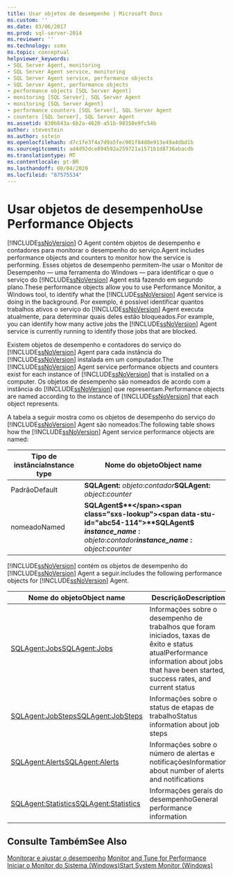 ```yaml
---
title: Usar objetos de desempenho | Microsoft Docs
ms.custom: ''
ms.date: 03/06/2017
ms.prod: sql-server-2014
ms.reviewer: ''
ms.technology: ssms
ms.topic: conceptual
helpviewer_keywords:
- SQL Server Agent, monitoring
- SQL Server Agent service, monitoring
- SQL Server Agent service, performance objects
- SQL Server Agent, performance objects
- performance objects [SQL Server Agent]
- monitoring [SQL Server], SQL Server Agent
- monitoring [SQL Server Agent]
- performance counters [SQL Server], SQL Server Agent
- counters [SQL Server], SQL Server Agent
ms.assetid: 830b843a-6b2a-4620-a51b-98358e9fc54b
author: stevestein
ms.author: sstein
ms.openlocfilehash: d7c1fe3f4a7d9a5fec901f84d8e913e49a4dbd1b
ms.sourcegitcommit: ad4d92dce894592a259721a1571b1d8736abacdb
ms.translationtype: MT
ms.contentlocale: pt-BR
ms.lasthandoff: 08/04/2020
ms.locfileid: "87575534"
---
```

# <a name="use-performance-objects"></a><span data-ttu-id="abc54-102">Usar objetos de desempenho</span><span class="sxs-lookup"><span data-stu-id="abc54-102">Use Performance Objects</span></span>
  [!INCLUDE[ssNoVersion](../../includes/ssnoversion-md.md)] <span data-ttu-id="abc54-103">O Agent contém objetos de desempenho e contadores para monitorar o desempenho do serviço.</span><span class="sxs-lookup"><span data-stu-id="abc54-103">Agent includes performance objects and counters to monitor how the service is performing.</span></span> <span data-ttu-id="abc54-104">Esses objetos de desempenho permitem-lhe usar o Monitor de Desempenho — uma ferramenta do Windows — para identificar o que o serviço do [!INCLUDE[ssNoVersion](../../includes/ssnoversion-md.md)] Agent está fazendo em segundo plano.</span><span class="sxs-lookup"><span data-stu-id="abc54-104">These performance objects allow you to use Performance Monitor, a Windows tool, to identify what the [!INCLUDE[ssNoVersion](../../includes/ssnoversion-md.md)] Agent service is doing in the background.</span></span> <span data-ttu-id="abc54-105">Por exemplo, é possível identificar quantos trabalhos ativos o serviço do [!INCLUDE[ssNoVersion](../../includes/ssnoversion-md.md)] Agent executa atualmente, para determinar quais deles estão bloqueados.</span><span class="sxs-lookup"><span data-stu-id="abc54-105">For example, you can identify how many active jobs the [!INCLUDE[ssNoVersion](../../includes/ssnoversion-md.md)] Agent service is currently running to identify those jobs that are blocked.</span></span>  
  
 <span data-ttu-id="abc54-106">Existem objetos de desempenho e contadores do serviço do [!INCLUDE[ssNoVersion](../../includes/ssnoversion-md.md)] Agent para cada instância do [!INCLUDE[ssNoVersion](../../includes/ssnoversion-md.md)] instalada em um computador.</span><span class="sxs-lookup"><span data-stu-id="abc54-106">The [!INCLUDE[ssNoVersion](../../includes/ssnoversion-md.md)] Agent service performance objects and counters exist for each instance of [!INCLUDE[ssNoVersion](../../includes/ssnoversion-md.md)] that is installed on a computer.</span></span> <span data-ttu-id="abc54-107">Os objetos de desempenho são nomeados de acordo com a instância do [!INCLUDE[ssNoVersion](../../includes/ssnoversion-md.md)] que representam.</span><span class="sxs-lookup"><span data-stu-id="abc54-107">Performance objects are named according to the instance of [!INCLUDE[ssNoVersion](../../includes/ssnoversion-md.md)] that each object represents.</span></span>  
  
 <span data-ttu-id="abc54-108">A tabela a seguir mostra como os objetos de desempenho do serviço do [!INCLUDE[ssNoVersion](../../includes/ssnoversion-md.md)] Agent são nomeados:</span><span class="sxs-lookup"><span data-stu-id="abc54-108">The following table shows how the [!INCLUDE[ssNoVersion](../../includes/ssnoversion-md.md)] Agent service performance objects are named:</span></span>  
  
|<span data-ttu-id="abc54-109">Tipo de instância</span><span class="sxs-lookup"><span data-stu-id="abc54-109">Instance type</span></span>|<span data-ttu-id="abc54-110">Nome do objeto</span><span class="sxs-lookup"><span data-stu-id="abc54-110">Object name</span></span>|  
|-------------------|-----------------|  
|<span data-ttu-id="abc54-111">Padrão</span><span class="sxs-lookup"><span data-stu-id="abc54-111">Default</span></span>|<span data-ttu-id="abc54-112">**SQLAgent:** *objeto*:*contador*</span><span class="sxs-lookup"><span data-stu-id="abc54-112">**SQLAgent:** *object*:*counter*</span></span>|  
|<span data-ttu-id="abc54-113">nomeado</span><span class="sxs-lookup"><span data-stu-id="abc54-113">Named</span></span>|<span data-ttu-id="abc54-114">**SQLAgent$**</span><span class="sxs-lookup"><span data-stu-id="abc54-114">**SQLAgent$**</span></span><br /> <span data-ttu-id="abc54-115">***instance_name* :** *objeto*:*contador*</span><span class="sxs-lookup"><span data-stu-id="abc54-115">***instance_name* :** *object*:*counter*</span></span>|  
  
 [!INCLUDE[ssNoVersion](../../includes/ssnoversion-md.md)] <span data-ttu-id="abc54-116">contém os objetos de desempenho do [!INCLUDE[ssNoVersion](../../includes/ssnoversion-md.md)] Agent a seguir.</span><span class="sxs-lookup"><span data-stu-id="abc54-116">includes the following performance objects for [!INCLUDE[ssNoVersion](../../includes/ssnoversion-md.md)] Agent.</span></span>  
  
|<span data-ttu-id="abc54-117">Nome do objeto</span><span class="sxs-lookup"><span data-stu-id="abc54-117">Object name</span></span>|<span data-ttu-id="abc54-118">Descrição</span><span class="sxs-lookup"><span data-stu-id="abc54-118">Description</span></span>|  
|-----------------|-----------------|  
|[<span data-ttu-id="abc54-119">SQLAgent:Jobs</span><span class="sxs-lookup"><span data-stu-id="abc54-119">SQLAgent:Jobs</span></span>](../../relational-databases/performance-monitor/sql-server-agent-jobs-object.md)|<span data-ttu-id="abc54-120">Informações sobre o desempenho de trabalhos que foram iniciados, taxas de êxito e status atual</span><span class="sxs-lookup"><span data-stu-id="abc54-120">Performance information about jobs that have been started, success rates, and current status</span></span>|  
|[<span data-ttu-id="abc54-121">SQLAgent:JobSteps</span><span class="sxs-lookup"><span data-stu-id="abc54-121">SQLAgent:JobSteps</span></span>](../../relational-databases/performance-monitor/sql-server-agent-jobsteps-object.md)|<span data-ttu-id="abc54-122">Informações sobre o status de etapas de trabalho</span><span class="sxs-lookup"><span data-stu-id="abc54-122">Status information about job steps</span></span>|  
|[<span data-ttu-id="abc54-123">SQLAgent:Alerts</span><span class="sxs-lookup"><span data-stu-id="abc54-123">SQLAgent:Alerts</span></span>](../../relational-databases/performance-monitor/sql-server-agent-alerts-object.md)|<span data-ttu-id="abc54-124">Informações sobre o número de alertas e notificações</span><span class="sxs-lookup"><span data-stu-id="abc54-124">Information about number of alerts and notifications</span></span>|  
|[<span data-ttu-id="abc54-125">SQLAgent:Statistics</span><span class="sxs-lookup"><span data-stu-id="abc54-125">SQLAgent:Statistics</span></span>](../../relational-databases/performance-monitor/sql-server-agent-statistics-object.md)|<span data-ttu-id="abc54-126">Informações gerais do desempenho</span><span class="sxs-lookup"><span data-stu-id="abc54-126">General performance information</span></span>|  
  
## <a name="see-also"></a><span data-ttu-id="abc54-127">Consulte Também</span><span class="sxs-lookup"><span data-stu-id="abc54-127">See Also</span></span>  
 <span data-ttu-id="abc54-128">[Monitorar e ajustar o desempenho](../../relational-databases/performance/monitor-and-tune-for-performance.md) </span><span class="sxs-lookup"><span data-stu-id="abc54-128">[Monitor and Tune for Performance](../../relational-databases/performance/monitor-and-tune-for-performance.md) </span></span>  
 [<span data-ttu-id="abc54-129">Iniciar o Monitor do Sistema &#40;Windows&#41;</span><span class="sxs-lookup"><span data-stu-id="abc54-129">Start System Monitor &#40;Windows&#41;</span></span>](../../relational-databases/performance/start-system-monitor-windows.md)  
  
  
